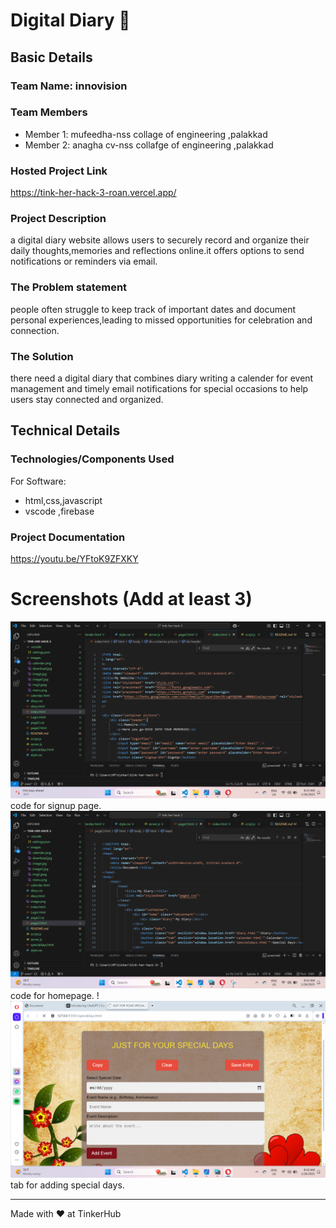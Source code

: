 

# Digital Diary 🎯


## Basic Details
### Team Name: innovision


### Team Members
- Member 1: mufeedha-nss collage of engineering ,palakkad
- Member 2: anagha cv-nss collafge of engineering ,palakkad

### Hosted Project Link
https://tink-her-hack-3-roan.vercel.app/

### Project Description
a digital diary website allows users to securely record and organize their daily thoughts,memories and reflections online.it offers options to send notifications or reminders via email.

### The Problem statement
people often struggle to keep track of important dates and document personal experiences,leading to missed opportunities for celebration and connection.

### The Solution
there need a digital diary that combines diary writing a calender for event management and timely email notifications for special occasions to help users stay connected and organized.

## Technical Details
### Technologies/Components Used
For Software:
- html,css,javascript
- vscode ,firebase

### Project Documentation
https://youtu.be/YFtoK9ZFXKY

# Screenshots (Add at least 3)
![alt text](image.png)code for signup page.
![alt text](image-2.png)code for homepage.
!![alt text](image-3.png)tab for adding special days.



---
Made with ❤️ at TinkerHub




